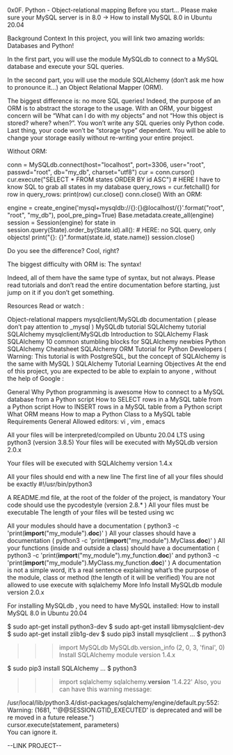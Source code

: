0x0F. Python - Object-relational mapping
Before you start…
Please make sure your MySQL server is in 8.0 -> How to install MySQL 8.0 in Ubuntu 20.04

Background Context
In this project, you will link two amazing worlds: Databases and Python!

In the first part, you will use the module 
    MySQLdb
   to connect to a MySQL database and execute your SQL queries.

In the second part, you will use the module 
    SQLAlchemy
   (don’t ask me how to pronounce it…) an Object Relational Mapper (ORM).

The biggest difference is: no more SQL queries! Indeed, the purpose of an ORM is to abstract the storage to the usage. With an ORM, your biggest concern will be “What can I do with my objects” and not “How this object is stored? where? when?”. You won’t write any SQL queries only Python code. Last thing, your code won’t be “storage type” dependent. You will be able to change your storage easily without re-writing your entire project.

Without ORM:

conn = MySQLdb.connect(host="localhost", port=3306, user="root", passwd="root", db="my_db", charset="utf8")
cur = conn.cursor()
cur.execute("SELECT * FROM states ORDER BY id ASC") # HERE I have to know SQL to grab all states in my database
query_rows = cur.fetchall()
for row in query_rows:
    print(row)
cur.close()
conn.close()
With an ORM:

engine = create_engine('mysql+mysqldb://{}:{}@localhost/{}'.format("root", "root", "my_db"), pool_pre_ping=True)
Base.metadata.create_all(engine)
session = Session(engine)
for state in session.query(State).order_by(State.id).all(): # HERE: no SQL query, only objects!
print("{}: {}".format(state.id, state.name))
session.close()

Do you see the difference? Cool, right?

The biggest difficulty with ORM is: The syntax!

Indeed, all of them have the same type of syntax, but not always. Please read tutorials and don’t read the entire documentation before starting, just jump on it if you don’t get something.

Resources
Read or watch :

Object-relational mappers
mysqlclient/MySQLdb documentation ( please don’t pay attention to 
      _mysql
     )
MySQLdb tutorial
SQLAlchemy tutorial
SQLAlchemy
mysqlclient/MySQLdb
Introduction to SQLAlchemy
Flask SQLAlchemy
10 common stumbling blocks for SQLAlchemy newbies
Python SQLAlchemy Cheatsheet
SQLAlchemy ORM Tutorial for Python Developers ( Warning: This tutorial is with PostgreSQL, but the concept of SQLAlchemy is the same with MySQL )
SQLAlchemy Tutorial
Learning Objectives
At the end of this project, you are expected to be able to explain to anyone , without the help of Google :

General
Why Python programming is awesome
How to connect to a MySQL database from a Python script
How to 
     SELECT
    rows in a MySQL table from a Python script
How to 
     INSERT
    rows in a MySQL table from a Python script
What ORM means
How to map a Python Class to a MySQL table
Requirements
General
Allowed editors: 
     vi
    , 
     vim
    , 
     emacs
    
All your files will be interpreted/compiled on Ubuntu 20.04 LTS using 
     python3
    (version 3.8.5)
Your files will be executed with 
     MySQLdb
    version 
     2.0.x
    
Your files will be executed with 
     SQLAlchemy
    version 
     1.4.x
    
All your files should end with a new line
The first line of all your files should be exactly 
     #!/usr/bin/python3
    
A 
     README.md
    file, at the root of the folder of the project, is mandatory
Your code should use the pycodestyle (version 
     2.8.*
    )
All your files must be executable
The length of your files will be tested using 
     wc
    
All your modules should have a documentation ( 
     python3 -c 'print(__import__("my_module").__doc__)'
    )
All your classes should have a documentation ( 
     python3 -c 'print(__import__("my_module").MyClass.__doc__)'
    )
All your functions (inside and outside a class) should have a documentation ( 
     python3 -c 'print(__import__("my_module").my_function.__doc__)'
    and 
     python3 -c 'print(__import__("my_module").MyClass.my_function.__doc__)'
    )
A documentation is not a simple word, it’s a real sentence explaining what’s the purpose of the module, class or method (the length of it will be verified)
You are not allowed to use 
     execute
    with sqlalchemy
More Info
Install 
    MySQLdb
   module version 
    2.0.x
   
For installing 
    MySQLdb
   , you need to have 
    MySQL
   installed: How to install MySQL 8.0 in Ubuntu 20.04

$ sudo apt-get install python3-dev
$ sudo apt-get install libmysqlclient-dev
$ sudo apt-get install zlib1g-dev
$ sudo pip3 install mysqlclient
...
$ python3
>>> import MySQLdb
>>> MySQLdb.version_info 
(2, 0, 3, 'final', 0)
Install 
    SQLAlchemy
   module version 
    1.4.x
   
$ sudo pip3 install SQLAlchemy
...
$ python3
>>> import sqlalchemy
>>> sqlalchemy.__version__ 
'1.4.22'
Also, you can have this warning message:

/usr/local/lib/python3.4/dist-packages/sqlalchemy/engine/default.py:552: Warning: (1681, "'@@SESSION.GTID_EXECUTED' is deprecated and will be re
moved in a future release.")                                                                                                                    
  cursor.execute(statement, parameters)  
You can ignore it.

--LINK PROJECT--
